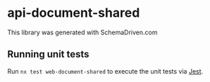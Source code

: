
# api-document-shared

This library was generated with SchemaDriven.com

## Running unit tests

Run `nx test web-document-shared` to execute the unit tests via [Jest](https://jestjs.io).

